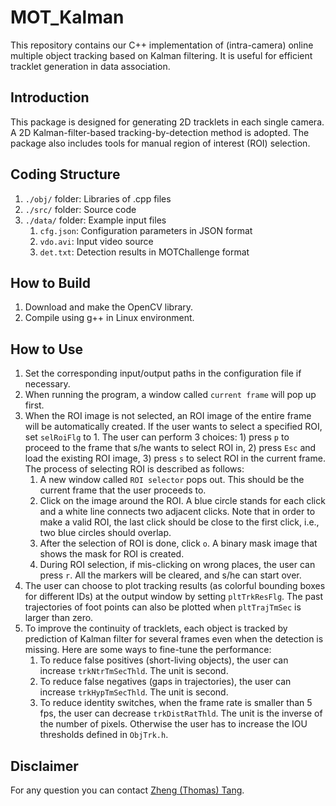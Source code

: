 # MOT_Kalman

This repository contains our C++ implementation of (intra-camera) online multiple object tracking based on Kalman filtering. It is useful for efficient tracklet generation in data association. 

## Introduction

This package is designed for generating 2D tracklets in each single camera. A 2D Kalman-filter-based tracking-by-detection method is adopted. The package also includes tools for manual region of interest (ROI) selection. 

## Coding Structure
1. `./obj/` folder: Libraries of .cpp files
2. `./src/` folder: Source code
3. `./data/` folder: Example input files
   1. `cfg.json`: Configuration parameters in JSON format
   2. `vdo.avi`: Input video source
   3. `det.txt`: Detection results in MOTChallenge format

## How to Build
1. Download and make the OpenCV library.
2. Compile using g++ in Linux environment. 

## How to Use
1. Set the corresponding input/output paths in the configuration file if necessary. 
2. When running the program, a window called `current frame` will pop up first.
3. When the ROI image is not selected, an ROI image of the entire frame will be automatically created. If the user wants to select a specified ROI, set `selRoiFlg` to 1. The user can perform 3 choices: 1) press `p` to proceed to the frame that s/he wants to select ROI in, 2) press `Esc` and load the existing ROI image, 3) press `s` to select ROI in the current frame. The process of selecting ROI is described as follows: 
   1. A new window called `ROI selector` pops out. This should be the current frame that the user proceeds to.
   2. Click on the image around the ROI. A blue circle stands for each click and a white line connects two adjacent clicks. Note that in order to make a valid ROI, the last click should be close to the first click, i.e., two blue circles should overlap.
   3. After the selection of ROI is done, click `o`. A binary mask image that shows the mask for ROI is created. 
   4. During ROI selection, if mis-clicking on wrong places, the user can press `r`. All the markers will be cleared, and s/he can start over.
4. The user can choose to plot tracking results (as colorful bounding boxes for different IDs) at the output window by setting `pltTrkResFlg`. The past trajectories of foot points can also be plotted when `pltTrajTmSec` is larger than zero. 
5. To improve the continuity of tracklets, each object is tracked by prediction of Kalman filter for several frames even when the detection is missing. Here are some ways to fine-tune the performance: 
   1. To reduce false positives (short-living objects), the user can increase `trkNtrTmSecThld`. The unit is second. 
   2. To reduce false negatives (gaps in trajectories), the user can increase `trkHypTmSecThld`. The unit is second. 
   3. To reduce identity switches, when the frame rate is smaller than 5 fps, the user can decrease `trkDistRatThld`. The unit is the inverse of the number of pixels. Otherwise the user has to increase the IOU thresholds defined in `ObjTrk.h`. 

## Disclaimer
For any question you can contact [Zheng (Thomas) Tang](https://github.com/zhengthomastang).

